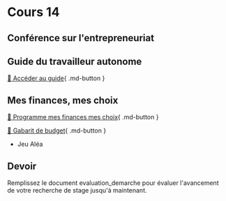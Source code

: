 # Cours 14

## Conférence sur l'entrepreneuriat


## Guide du travailleur autonome
[📁 Accéder au guide](https://cmontmorency365-my.sharepoint.com/:b:/g/personal/lora_boisvert_cmontmorency_qc_ca/Edg24C6YapVOiRO9agjLVsoBkFHpwhdj7osLAUoZNOf7jA?e=VFV52N){ .md-button }


## Mes finances, mes choix
[📁 Programme mes finances mes choix](https://mesfinancesmeschoix.com/){ .md-button }

[📁 Gabarit de budget](https://cmontmorency365-my.sharepoint.com/:x:/g/personal/lora_boisvert_cmontmorency_qc_ca/EfIHotoBNcJIsXsLY3zxppYBNWEMB1aIb3YCwOT62sD4Jw?e=24rj8o){ .md-button }

* Jeu Aléa   

## Devoir
Remplissez le document evaluation_demarche pour évaluer l'avancement de votre recherche de stage jusqu'à maintenant. 
